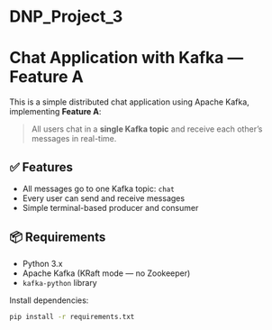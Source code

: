 # DNP_Project_3

# Chat Application with Kafka — Feature A

This is a simple distributed chat application using Apache Kafka, implementing **Feature A**:
> All users chat in a **single Kafka topic** and receive each other’s messages in real-time.

## ✅ Features

- All messages go to one Kafka topic: `chat`
- Every user can send and receive messages
- Simple terminal-based producer and consumer

## 📦 Requirements

- Python 3.x
- Apache Kafka (KRaft mode — no Zookeeper)
- `kafka-python` library

Install dependencies:
```bash
pip install -r requirements.txt


